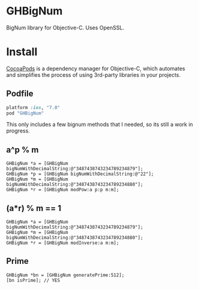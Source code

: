 GHBigNum
===========

BigNum library for Objective-C. Uses OpenSSL.

# Install

[CocoaPods](http://cocoapods.org) is a dependency manager for Objective-C, which automates and simplifies the process of using 3rd-party libraries in your projects.

## Podfile

```ruby
platform :ios, "7.0"
pod "GHBigNum"
```

This only includes a few bignum methods that I needed, so its still a work in progress.

## a^p % m

```objc
GHBigNum *a = [GHBigNum bigNumWithDecimalString:@"3487438743234789234879"];
GHBigNum *p = [GHBigNum bigNumWithDecimalString:@"22"];
GHBigNum *m = [GHBigNum bigNumWithDecimalString:@"3487438743234789234880"];
GHBigNum *r = [GHBigNum modPow:a p:p m:m];
```

## (a*r) % m == 1

```objc
GHBigNum *a = [GHBigNum bigNumWithDecimalString:@"3487438743234789234879"];
GHBigNum *m = [GHBigNum bigNumWithDecimalString:@"3487438743234789234880"];
GHBigNum *r = [GHBigNum modInverse:a m:m];
```


## Prime

```objc
GHBigNum *bn = [GHBigNum generatePrime:512];
[bn isPrime]; // YES
```

